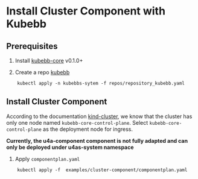 # Install Cluster Component with Kubebb

## Prerequisites

1. Install [kubebb-core](https://github.com/kubebb/components/tree/main/charts/kubebb-core) v0.1.0+

2. Create a repo [kubebb](https://github.com/kubebb/components/blob/main/repos/repository_kubebb.yaml)

```shell
    kubectl apply -n kubebbs-sytem -f repos/repository_kubebb.yaml
```

## Install Cluster Component

According to the documentation [kind-cluster](https://kubebb.github.io/website/docs/core/get_started#kind%E5%BC%80%E5%8F%91%E9%9B%86%E7%BE%A4), 
we know that the cluster has only one node named `kubebb-core-control-plane`.
Select `kubebb-core-control-plane` as the deployment node for ingress.

**Currently, the u4a-component component is not fully adapted and can only be deployed under u4as-system namespace**

1. Apply `componentplan.yaml`

```shell
    kubectl apply -f  examples/cluster-component/componentplan.yaml
```
